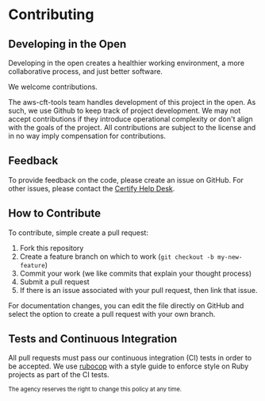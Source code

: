 # Contributing

## Developing in the Open

Developing in the open creates a healthier working environment, a more collaborative process,
and just better software.

We welcome contributions.

The aws-cft-tools team handles development of this project in the open. As such, we use Github
to keep track of project development. We may not accept contributions if they introduce operational
complexity or don't align with the goals of the project. All contributions are subject to the license and in no way imply compensation for contributions.

## Feedback

To provide feedback on the code, please create an issue on GitHub. For other issues, please contact
the [Certify Help Desk](mailto:help@certify.sba.gov).

## How to Contribute

To contribute, simple create a pull request:

1. Fork this repository
2. Create a feature branch on which to work (`git checkout -b my-new-feature`)
3. Commit your work (we like commits that explain your thought process)
4. Submit a pull request
5. If there is an issue associated with your pull request, then link that issue.

For documentation changes, you can edit the file directly on GitHub and select the option to create a pull
request with your own branch.

## Tests and Continuous Integration

All pull requests must pass our continuous integration (CI) tests in order to be accepted.
We use [rubocop](https://github.com/bbatsov/rubocop) with a style guide to enforce style on Ruby
projects as part of the CI tests.

<sub>The agency reserves the right to change this policy at any time.</sub>
